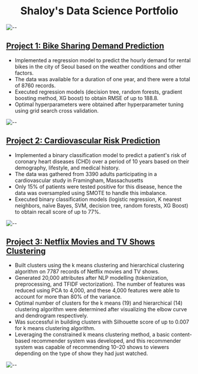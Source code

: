 <h1 align="center"> Shaloy's Data Science Portfolio</h1>

![--](https://raw.githubusercontent.com/andreasbm/readme/master/assets/lines/rainbow.png)

## [Project 1: Bike Sharing Demand Prediction](https://github.com/vir097/Bike-Sharing-Demand-Prediction---viral-shewale)
* Implemented a regression model to predict the hourly demand for rental bikes in the city of Seoul based on the weather conditions and other factors.
* The data was available for a duration of one year, and there were a total of 8760 records. 
* Executed regression models (decision tree, random forests, gradient boosting method, XG boost) to obtain RMSE of up to 188.8.
* Optimal hyperparameters were obtained after hyperparameter tuning using grid search cross validation.

![--](https://raw.githubusercontent.com/andreasbm/readme/master/assets/lines/rainbow.png)

## [Project 2: Cardiovascular Risk Prediction](https://github.com/vir097/Cardiovascular-Risk-Prediction--Viral-Shewale)
* Implemented a binary classification model to predict a patient's risk of coronary heart diseases (CHD) over a period of 10 years based on their demography, lifestyle, and medical history.
* The data was gathered from 3390 adults participating in a cardiovascular study in Framingham, Massachusetts
* Only 15% of patients were tested positive for this disease, hence the data was oversampled using SMOTE to handle this imbalance.
* Executed binary classification models (logistic regression, K nearest neighbors, naïve Bayes, SVM, decision tree, random forests, XG Boost) to obtain recall score of up to 77%.

![--](https://raw.githubusercontent.com/andreasbm/readme/master/assets/lines/rainbow.png)

## [Project 3: Netflix Movies and TV Shows Clustering](https://github.com/vir097/NETFLIX-MOVIES-AND-TV-SHOWS-CLUSTERING--Viral-Shewale)
* Built clusters using the k means clustering and hierarchical clustering algorithm on 7787 records of Netflix movies and TV shows.
* Generated 20,000 attributes after NLP modelling (tokenization, preprocessing, and TFIDF vectorization). The number of features was reduced using PCA to 4,000, and these 4,000 features were able to account for more than 80% of the variance.
* Optimal number of clusters for the k means (19) and hierarchical (14) clustering algorithm were determined after visualizing the elbow curve and dendrogram respectively.
* Was successful in building clusters with Silhouette score of up to 0.007 for k means clustering algorithm.
* Leveraging the constrained k means clustering method, a basic content-based recommender system was developed, and this recommender system was capable of recommending 10–20 shows to viewers depending on the type of show they had just watched.

![--](https://raw.githubusercontent.com/andreasbm/readme/master/assets/lines/rainbow.png)
